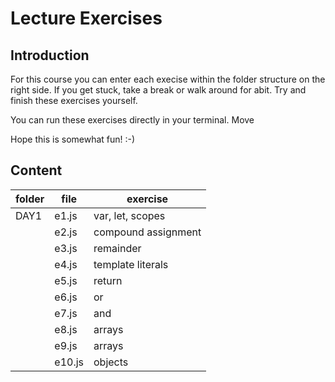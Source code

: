 # Lecture Exercises

## Introduction

For this course you can enter each execise within the folder structure on the right side. If you get stuck, take a break or walk around for abit. Try and finish these exercises yourself.

You can run these exercises directly in your terminal. Move

Hope this is somewhat fun! :-)

## Content

| folder | file   | exercise            |
| ------ | ------ | ------------------- |
| DAY1   | e1.js  | var, let, scopes    |
|        | e2.js  | compound assignment |
|        | e3.js  | remainder           |
|        | e4.js  | template literals   |
|        | e5.js  | return              |
|        | e6.js  | or                  |
|        | e7.js  | and                 |
|        | e8.js  | arrays              |
|        | e9.js  | arrays              |
|        | e10.js | objects             |


